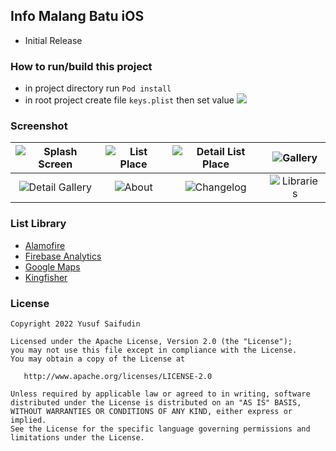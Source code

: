 ## Info Malang Batu iOS ##

- Initial Release

### How to run/build this project ###
- in project directory run ```Pod install```
- in root project create file ```keys.plist``` then set value ![](https://images2.imgbox.com/62/c5/D3UZ3vqN_o.png)

### Screenshot ###
| ![Splash Screen](https://i.imgur.com/iPgNYdB.png) | ![List Place](https://i.imgur.com/ctnH16Z.png) | ![Detail List Place](https://i.imgur.com/25jB6Kl.png) | ![Gallery](https://i.imgur.com/4AG7ePP.png) |
| :---: | :---: | :---: | :---: |
| ![Detail Gallery](https://i.imgur.com/zWOS9Bq.png) | ![About](https://i.imgur.com/42bYUyk.png) | ![Changelog](https://i.imgur.com/xxjyVrZ.png) | ![Libraries](https://i.imgur.com/JpWR9K3.png) |

### List Library ###
- [Alamofire](https://cocoapods.org/pods/Alamofire)
- [Firebase Analytics](https://cocoapods.org/pods/FirebaseAnalytics)
- [Google Maps](https://cocoapods.org/pods/GoogleMaps)
- [Kingfisher](https://cocoapods.org/pods/Kingfisher)

### License ###

    Copyright 2022 Yusuf Saifudin

    Licensed under the Apache License, Version 2.0 (the "License");
    you may not use this file except in compliance with the License.
    You may obtain a copy of the License at

       http://www.apache.org/licenses/LICENSE-2.0

    Unless required by applicable law or agreed to in writing, software
    distributed under the License is distributed on an "AS IS" BASIS,
    WITHOUT WARRANTIES OR CONDITIONS OF ANY KIND, either express or implied.
    See the License for the specific language governing permissions and
    limitations under the License.
